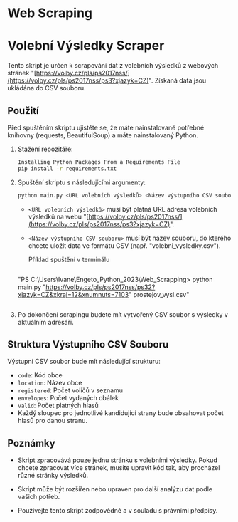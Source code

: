 # Web Scraping
# Volební Výsledky Scraper

Tento skript je určen k scrapování dat z volebních výsledků z webových stránek "[https://volby.cz/pls/ps2017nss/](https://volby.cz/pls/ps2017nss/ps3?xjazyk=CZ)". Získaná data jsou ukládána do CSV souboru.

## Použití

Před spuštěním skriptu ujistěte se, že máte nainstalované potřebné knihovny (requests, BeautifulSoup) a máte nainstalovaný Python.

1. Stažení repozitáře:

    ```bash
    Installing Python Packages From a Requirements File
    pip install -r requirements.txt
    ```

2. Spuštění skriptu s následujícími argumenty:

    ```bash
    python main.py <URL volebních výsledků> <Název výstupního CSV souboru>
    ```

   - `<URL volebních výsledků>` musí být platná URL adresa volebních výsledků na webu "[https://volby.cz/pls/ps2017nss/](https://volby.cz/pls/ps2017nss/ps3?xjazyk=CZ)".
   - `<Název výstupního CSV souboru>` musí být název souboru, do kterého chcete uložit data ve formátu CSV (např. "volebni_vysledky.csv").
     
     Příklad spuštění v terminálu
      ```bash
    "PS C:\Users\Ivane\Engeto_Python_2023\Web_Scrapping>  python main.py "https://volby.cz/pls/ps2017nss/ps32?xjazyk=CZ&xkraj=12&xnumnuts=7103" prostejov_vysl.csv"
    ```

3. Po dokončení scrapingu budete mít vytvořený CSV soubor s výsledky v aktuálním adresáři.



## Struktura Výstupního CSV Souboru

Výstupní CSV soubor bude mít následující strukturu:

- `code`: Kód obce
- `location`: Název obce
- `registered`: Počet voličů v seznamu
- `envelopes`: Počet vydaných obálek
- `valid`: Počet platných hlasů
- Každý sloupec pro jednotlivé kandidující strany bude obsahovat počet hlasů pro danou stranu.

## Poznámky

- Skript zpracovává pouze jednu stránku s volebními výsledky. Pokud chcete zpracovat více stránek, musíte upravit kód tak, aby procházel různé stránky výsledků.

- Skript může být rozšířen nebo upraven pro další analýzu dat podle vašich potřeb.

- Používejte tento skript zodpovědně a v souladu s právními předpisy.



